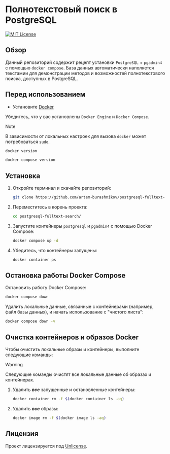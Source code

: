 # Полнотекстовый поиск в PostgreSQL

[![MIT License][license-shield]][license-url]

## Обзор

Данный репозиторий содержит рецепт установки `PostgreSQL` + `pgadmin4` с помощью `docker compose`.
База данных автоматически наполяется текстамии для демонстрации методов и возможностей полнотекстового поиска, доступных в PostgreSQL.

## Перед использованием

- Установите [Docker](https://docs.docker.com/get-docker/)

Убедитесь, что у вас установлены `Docker Engine` и `Docker Compose`.

> [!NOTE]
> В зависимости от локальных настроек для вызова `docker` может потребоваться `sudo`.

```sh
docker version
```

```sh
docker compose version
```

## Установка

1. Откройте терминал и cкачайте репозиторий:

    ```sh
    git clone https://github.com/artem-burashnikov/postgresql-fulltext-search.git
    ```

2. Переместитесь в корень проекта:

    ```sh
    cd postgresql-fulltext-search/
    ```

3. Запустите контейнеры `postgresql` и `pgadmin4` с помощью Docker Compose:

    ```sh
    docker compose up -d
    ```

4. Убедитесь, что контейнеры запущены:

    ```sh
    docker container ps
    ```

## Остановка работы Docker Compose

Остановить работу Docker Compose:

```sh
docker compose down
```

Удалить локальные данные, связанные с контейнерами (например, файл базы данных), и начать использование с "чистого листа":

```sh
docker compose down -v
```

## Очистка контейнеров и образов Docker

Чтобы очистить локальные образы и контейнеры, выполните следующие команды:

> [!WARNING]
> Следующие команды очистят все локальные данные об образах и контейнерах.

1. Удалить **_все_** запущенные и остановленные контейнеры:

    ```sh
    docker container rm -f $(docker container ls -aq)
    ```

2. Удалить **_все_** образы:

    ```sh
    docker image rm -f $(docker image ls -aq)
    ```

## Лицензия

Проект лицензируется под [Unlicense][license-url].

<!-- https://www.markdownguide.org/basic-syntax/#reference-style-links -->
[license-shield]: https://img.shields.io/github/license/artem-burashnikov/postgresql-fulltext-search.svg?style=for-the-badge&color=blue
[license-url]: LICENSE
